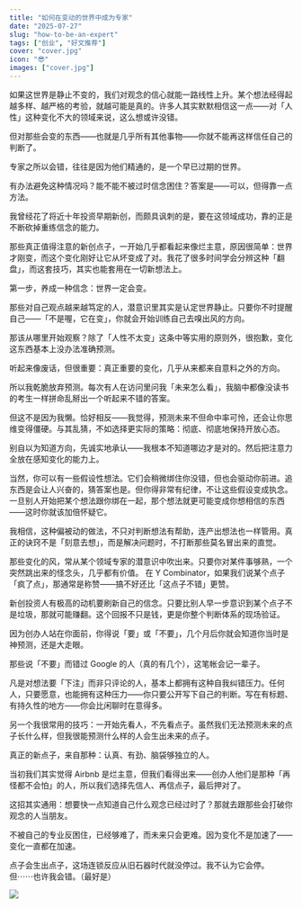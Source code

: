 ```yaml
---
title: "如何在变动的世界中成为专家"
date: "2025-07-27"
slug: "how-to-be-an-expert"
tags: ["创业", "好文推荐"]
cover: "cover.jpg"
icon: "😎"
images: ["cover.jpg"]
---
```

如果这世界是静止不变的，我们对观念的信心就能一路线性上升。某个想法经得起越多样、越严格的考验，就越可能是真的。许多人其实默默相信这一点——对「人性」这种变化不大的领域来说，这么想或许没错。



但对那些会变的东西——也就是几乎所有其他事物——你就不能再这样信任自己的判断了。



专家之所以会错，往往是因为他们精通的，是一个早已过期的世界。



有办法避免这种情况吗？能不能不被过时信念困住？答案是——可以，但得靠一点方法。



我曾经花了将近十年投资早期新创，而颇具讽刺的是，要在这领域成功，靠的正是不断砍掉重练信念的能力。



那些真正值得注意的新创点子，一开始几乎都看起来像烂主意，原因很简单：世界才刚变，而这个变化刚好让它从坏变成了对。我花了很多时间学会分辨这种「翻盘」，而这套技巧，其实也能套用在一切新想法上。



第一步，养成一种信念：世界一定会变。



那些对自己观点越来越笃定的人，潜意识里其实是认定世界静止。只要你不时提醒自己——「不是喔，它在变」，你就会开始训练自己去嗅出风的方向。



那该从哪里开始观察？除了「人性不太变」这条中等实用的原则外，很抱歉，变化这东西基本上没办法准确预测。



听起来像废话，但很重要：真正重要的变化，几乎从来都来自意料之外的方向。



所以我乾脆放弃预测。每次有人在访问里问我「未来怎么看」，我脑中都像没读书的考生一样拼命乱掰出一个听起来不错的答案。



但这不是因为我懒。恰好相反——我觉得，预测未来不但命中率可怜，还会让你思维变得僵硬。与其乱猜，不如选择更实际的策略：彻底、彻底地保持开放心态。



别自以为知道方向，先诚实地承认——我根本不知道哪边才是对的。然后把注意力全放在感知变化的能力上。



当然，你可以有一些假设性想法。它们会稍微绑住你没错，但也会驱动你前进。追东西是会让人兴奋的，猜答案也是。但你得非常有纪律，不让这些假设变成执念。
一旦别人开始把某个想法跟你绑在一起，那个想法就更可能变成你想相信的东西——这时你就该加倍怀疑它。



我相信，这种偏被动的做法，不只对判断想法有帮助，连产出想法也一样管用。真正的诀窍不是「刻意去想」，而是解决问题时，不打断那些莫名冒出来的直觉。



那些变化的风，常从某个领域专家的潜意识中吹出来。只要你对某件事够熟，一个突然跳出来的怪念头，几乎都有价值。
在 Y Combinator，如果我们说某个点子「疯了点」，那通常是称赞——搞不好还比「这点子不错」更赞。



新创投资人有极高的动机要刷新自己的信念。只要比别人早一步意识到某个点子不是垃圾，那就可能赚翻。这个回报不只是钱，更是你整个判断体系的现场验证。



因为创办人站在你面前，你得说「要」或「不要」，几个月后你就会知道你当时是神预测，还是大走眼。



那些说「不要」而错过 Google 的人（真的有几个），这笔帐会记一辈子。



凡是对想法要「下注」而非只评论的人，基本上都拥有这种自我纠错压力。任何人，只要愿意，也能拥有这种压力——你只要公开写下自己的判断。写在有标题、有持久性的地方——你会比闲聊时在意得多。



另一个我很常用的技巧：一开始先看人，不先看点子。虽然我们无法预测未来的点子长什么样，但我很能预测什么样的人会生出未来的点子。



真正的新点子，来自那种：认真、有劲、脑袋够独立的人。



当初我们其实觉得 Airbnb 是烂主意，但我们看得出来——创办人他们是那种「再怪都不会怕」的人，所以我们选择先信人、再信点子，最后押对了。



这招其实通用：想要快一点知道自己什么观念已经过时了？那就去跟那些会打破你观念的人当朋友。



不被自己的专业反困住，已经够难了，而未来只会更难。因为变化不是加速了——变化一直都在加速。



点子会生出点子，这场连锁反应从旧石器时代就没停过。我不认为它会停。
但⋯⋯也许我会错。（最好是）




![](https://prod-files-secure.s3.us-west-2.amazonaws.com/112d0858-5090-4d34-a606-b75eb8d65fd2/46476355-9cf3-4e99-9b7a-3531bc426380/1000202064.png?X-Amz-Algorithm=AWS4-HMAC-SHA256&X-Amz-Content-Sha256=UNSIGNED-PAYLOAD&X-Amz-Credential=ASIAZI2LB4665BZYCATZ%2F20250807%2Fus-west-2%2Fs3%2Faws4_request&X-Amz-Date=20250807T074003Z&X-Amz-Expires=3600&X-Amz-Security-Token=IQoJb3JpZ2luX2VjEE8aCXVzLXdlc3QtMiJIMEYCIQDrJNWdmTl0o4YFK2zzNVtPSCOpGRoF4CI3402MUNCAQAIhAKcO2toDX9VqRjB1cM%2FsMmqJl8GKrlnBBq%2B%2FtceKnha0KogECIj%2F%2F%2F%2F%2F%2F%2F%2F%2F%2FwEQABoMNjM3NDIzMTgzODA1IgyLMRBG%2FE9Tq7uZTh8q3AMCpNvqVPnwQFomVAokfpecL5zIOKKql1eo9GfZRG1xPu1t5rHhJ7YWNTGIP0N1Uz%2FchicI3bCL%2Boi9j4vAzjpzfJ8wp2tliyCXvuF1fYOJFt8biue50iBavMRmrrw8AoWaCsh4SWB%2FSos%2BOA045InjGJLBWJYVy5pEoZlBZvEqXVkWfIp2ni7Y9fy00usZ1oTIMFsHJMWjADuv9q%2B71r%2BxKFtzyiaQ6K0XoqaCjbdYsuObh6ULh5bsMsg5Z0SQvT19S2xal8qS3%2F7pdvAnl24%2B0huBfLMwXqxn%2FUjMPtXbOVN5wHpjiIKHhpAILIoqMkCj1WzlT55qyCYZ8ZHqPewz4bWbJr11BC6it%2FKU%2Bw5sB1jjQSNltH1tAkyDYmWjCDzTy6spq1iCvadaLmVCHcE28koKqVfLIvF6nE5OXU49poCe6RSxhC%2B6L1DIzGokIhv0DBB3qCictg%2FcOiXhyCm7%2FsI362CzPO2Aok2LxRBRtfNqrz%2BTT%2Brhfb3ffjvvZkvf%2BXMauj3vK2cjPlDreYYsOuYaehLTd5z4ul2dGmCNa7eQh7ttdvij5ozXX0B5ro3%2B6cWADx5fcoZjZDvPDEIH2x2yImbcV84ga62gmy1aKf%2BJ%2BaVbzmEU5lGE2DDNmNHEBjqkAXZiJAtYOi%2Fcz2jPNxwznO1MGkVwWP83Itzgd8QQBl1eIvB9cIPK9nWVsKtzgqly%2BzeGntnY%2FLqqYbWagjOWeYGu%2FbhS754bdt%2FsgH17AV8pG%2BLUnkDdhDb4MHYe2HcWrpXAL%2FcyqBL7xuy9Xa44hOjFasxWIlfLLLGcm7DRcJbq0G%2FC4td2H9Rvs6lfnUZOhi%2B6XAkBoDgNDPIAiAwdNkRXBEkV&X-Amz-Signature=6e62e06a79488d4628074c4cea9ed357c15815206cbe9bebc127ce7419572fe1&X-Amz-SignedHeaders=host&x-amz-checksum-mode=ENABLED&x-id=GetObject)


